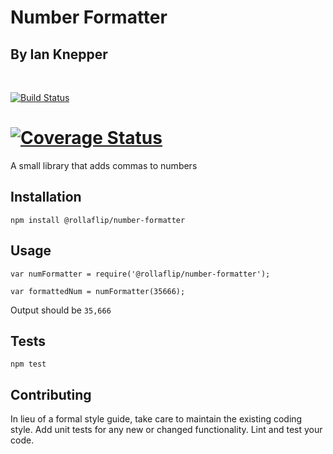 # Number Formatter

## By Ian Knepper
<br/>

[![Build Status](https://travis-ci.org/rollaflip/number-formatter.svg?branch=master)](https://travis-ci.org/rollaflip/number-formatter)

[![Coverage Status](https://coveralls.io/repos/github/rollaflip/number-formatter/badge.svg?branch=master)](https://coveralls.io/github/rollaflip/number-formatter?branch=master)
=========

A small library that adds commas to numbers

## Installation

  `npm install @rollaflip/number-formatter`

## Usage

    var numFormatter = require('@rollaflip/number-formatter');

    var formattedNum = numFormatter(35666);


  Output should be `35,666`


## Tests

  `npm test`

## Contributing

In lieu of a formal style guide, take care to maintain the existing coding style. Add unit tests for any new or changed functionality. Lint and test your code.
